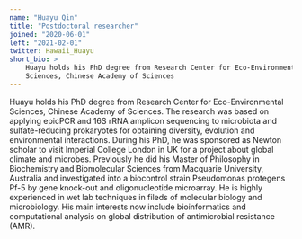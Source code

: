 ```yaml
---
name: "Huayu Qin"
title: "Postdoctoral researcher"
joined: "2020-06-01"
left: "2021-02-01"
twitter: Hawaii_Huayu
short_bio: >
    Huayu holds his PhD degree from Research Center for Eco-Environmental
    Sciences, Chinese Academy of Sciences
---
```


Huayu holds his PhD degree from Research Center for Eco-Environmental
Sciences, Chinese Academy of Sciences. The research was based on
applying epicPCR and 16S rRNA amplicon sequencing to microbiota and
sulfate-reducing prokaryotes for obtaining diversity, evolution and
environmental interactions. During his PhD, he was sponsored as Newton scholar
to visit Imperial College London in UK for a project about global climate and
microbes. Previously he did his Master of Philosophy in Biochemistry and
Biomolecular Sciences from Macquarie University, Australia and
investigated into a biocontrol strain Pseudomonas protegens Pf-5 by gene
knock-out and oligonucleotide microarray. He is highly experienced in wet lab
techniques in fileds of molecular biology and microbiology. His main interests
now include bioinformatics and computational analysis on global distribution
of antimicrobial resistance (AMR).


